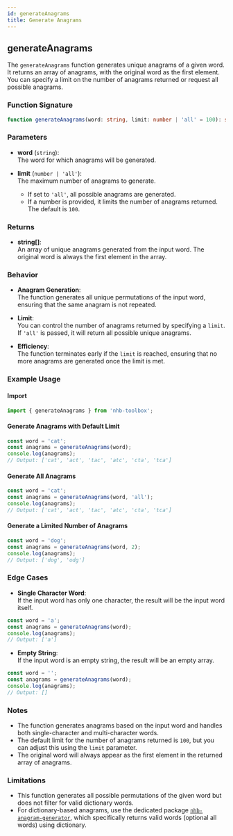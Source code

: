 ```yaml
---
id: generateAnagrams
title: Generate Anagrams
---
```


## generateAnagrams

The `generateAnagrams` function generates unique anagrams of a given word. It returns an array of anagrams, with the original word as the first element. You can specify a limit on the number of anagrams returned or request all possible anagrams.

### Function Signature

```ts
function generateAnagrams(word: string, limit: number | 'all' = 100): string[]
```

### Parameters

- **word** (`string`):  
  The word for which anagrams will be generated.

- **limit** (`number | 'all'`):  
  The maximum number of anagrams to generate.  
  - If set to `'all'`, all possible anagrams are generated.  
  - If a number is provided, it limits the number of anagrams returned. The default is `100`.

### Returns

- **string[]**:  
  An array of unique anagrams generated from the input word. The original word is always the first element in the array.

### Behavior

- **Anagram Generation**:  
  The function generates all unique permutations of the input word, ensuring that the same anagram is not repeated.

- **Limit**:  
  You can control the number of anagrams returned by specifying a `limit`. If `'all'` is passed, it will return all possible unique anagrams.

- **Efficiency**:  
  The function terminates early if the `limit` is reached, ensuring that no more anagrams are generated once the limit is met.

### Example Usage

#### Import

```ts
import { generateAnagrams } from 'nhb-toolbox';
```

#### Generate Anagrams with Default Limit

```ts
const word = 'cat';
const anagrams = generateAnagrams(word);
console.log(anagrams);
// Output: ['cat', 'act', 'tac', 'atc', 'cta', 'tca']
```

#### Generate All Anagrams

```ts
const word = 'cat';
const anagrams = generateAnagrams(word, 'all');
console.log(anagrams);
// Output: ['cat', 'act', 'tac', 'atc', 'cta', 'tca']
```

#### Generate a Limited Number of Anagrams

```ts
const word = 'dog';
const anagrams = generateAnagrams(word, 2);
console.log(anagrams);
// Output: ['dog', 'odg']
```

### Edge Cases

- **Single Character Word**:  
  If the input word has only one character, the result will be the input word itself.

```ts
const word = 'a';
const anagrams = generateAnagrams(word);
console.log(anagrams);
// Output: ['a']
```

- **Empty String**:  
  If the input word is an empty string, the result will be an empty array.

```ts
const word = '';
const anagrams = generateAnagrams(word);
console.log(anagrams);
// Output: []
```

### Notes

- The function generates anagrams based on the input word and handles both single-character and multi-character words.
- The default limit for the number of anagrams returned is `100`, but you can adjust this using the `limit` parameter.
- The original word will always appear as the first element in the returned array of anagrams.

### Limitations  

- This function generates all possible permutations of the given word but does not filter for valid dictionary words.  
- For dictionary-based anagrams, use the dedicated package [`nhb-anagram-generator`](https://www.npmjs.com/package/nhb-anagram-generator), which specifically returns valid words (optional all words) using dictionary.
